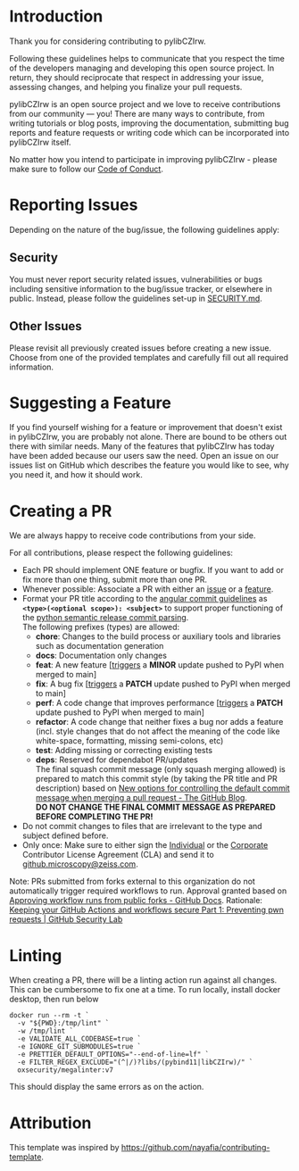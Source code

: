 # Introduction
Thank you for considering contributing to pylibCZIrw.  

Following these guidelines helps to communicate that you respect the time of the developers managing and developing this open source project. In return, they should reciprocate that respect in addressing your issue, assessing changes, and helping you finalize your pull requests.  

pylibCZIrw is an open source project and we love to receive contributions from our community — you! There are many ways to contribute, from writing tutorials or blog posts, improving the documentation, submitting bug reports and feature requests or writing code which can be incorporated into pylibCZIrw itself.  

No matter how you intend to participate in improving pylibCZIrw - please make sure to follow our [Code of Conduct](./CODE_OF_CONDUCT.md).

# Reporting Issues
Depending on the nature of the bug/issue, the following guidelines apply:

## Security
You must never report security related issues, vulnerabilities or bugs including sensitive information to the bug/issue tracker, or elsewhere in public. Instead, please follow the guidelines set-up in [SECURITY.md](./SECURITY.md).

## Other Issues
Please revisit all previously created issues before creating a new issue.  
Choose from one of the provided templates and carefully fill out all required information.

# Suggesting a Feature
If you find yourself wishing for a feature or improvement that doesn't exist in pylibCZIrw, you are probably not alone. There are bound to be others out there with similar needs. Many of the features that pylibCZIrw has today have been added because our users saw the need. Open an issue on our issues list on GitHub which describes the feature you would like to see, why you need it, and how it should work.

# Creating a PR
We are always happy to receive code contributions from your side.  

For all contributions, please respect the following guidelines:  
- Each PR should implement ONE feature or bugfix. If you want to add or fix more than one thing, submit more than one PR.  
- Whenever possible: Associate a PR with either an [issue](#other-issues) or a [feature](#suggesting-a-feature).  
- Format your PR title according to the [angular commit guidelines](https://github.com/angular/angular.js/blob/master/DEVELOPERS.md#commits) as **```<type>(<optional scope>): <subject>```** to support proper functioning of the [python semantic release commit parsing](https://python-semantic-release.readthedocs.io/en/latest/commit-parsing.html).  
  The following prefixes (types) are allowed:  
  - **chore**: Changes to the build process or auxiliary tools and libraries such as documentation generation  
  - **docs**: Documentation only changes  
  - **feat**: A new feature [[triggers](https://github.com/ZEISS/pylibczirw/actions/workflows/build.yml) a **MINOR** update pushed to PyPI when merged to main]  
  - **fix**: A bug fix [[triggers](https://github.com/ZEISS/pylibczirw/actions/workflows/build.yml) a **PATCH** update pushed to PyPI when merged to main]  
  - **perf**: A code change that improves performance [[triggers](https://github.com/ZEISS/pylibczirw/actions/workflows/build.yml) a **PATCH** update pushed to PyPI when merged to main]  
  - **refactor**: A code change that neither fixes a bug nor adds a feature (incl. style changes that do not affect the meaning of the code like white-space, formatting, missing semi-colons, etc)  
  - **test**: Adding missing or correcting existing tests  
  - **deps**: Reserved for dependabot PR/updates  
  The final squash commit message (only squash merging allowed) is prepared to match this commit style (by taking the PR title and PR description) based on [New options for controlling the default commit message when merging a pull request - The GitHub Blog](https://github.blog/changelog/2022-08-23-new-options-for-controlling-the-default-commit-message-when-merging-a-pull-request/).  
  **DO NOT CHANGE THE FINAL COMMIT MESSAGE AS PREPARED BEFORE COMPLETING THE PR!**
- Do not commit changes to files that are irrelevant to the type and subject defined before.  
- Only once: Make sure to either sign the [Individual](./cla_individual.txt) or the [Corporate](./cla_corporate.txt) Contributor License Agreement (CLA) and send it to <github.microscopy@zeiss.com>.

Note: PRs submitted from forks external to this organization do not automatically trigger required workflows to run. Approval granted based on [Approving workflow runs from public forks - GitHub Docs](https://docs.github.com/en/actions/managing-workflow-runs/approving-workflow-runs-from-public-forks#approving-workflow-runs-on-a-pull-request-from-a-public-fork).
Rationale: [Keeping your GitHub Actions and workflows secure Part 1: Preventing pwn requests | GitHub Security Lab](https://securitylab.github.com/research/github-actions-preventing-pwn-requests/)

# Linting
When creating a PR, there will be a linting action run against all changes. This can be cumbersome to fix one at a time.
To run locally, install docker desktop, then run below
```
docker run --rm -t `
  -v "${PWD}:/tmp/lint" `
  -w /tmp/lint `
  -e VALIDATE_ALL_CODEBASE=true `
  -e IGNORE_GIT_SUBMODULES=true `
  -e PRETTIER_DEFAULT_OPTIONS="--end-of-line=lf" `
  -e FILTER_REGEX_EXCLUDE="(^|/)?libs/(pybind11|libCZIrw)/" `
  oxsecurity/megalinter:v7
```

This should display the same errors as on the action.

# Attribution
This template was inspired by <https://github.com/nayafia/contributing-template>.
